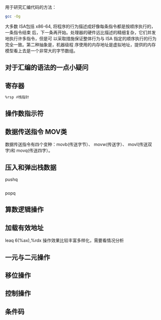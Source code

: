 用于研究汇编代码的方法：
```bash
gcc -Og 
```
大多数 ISA包括 x86-64, 将程序的行为描述成好像每条指令都是按顺序执行的，一条指令结束 后，下一条再开始。处理器的硬件远比描述的精细复杂，它们并发地执行许多指令，但是可 以采取措施保证整体行为与 ISA 指定的顺序执行的行为完全一致。第二种抽象是，机器级程 序使用的内存地址是虚拟地址，提供的内存模型看上去是一个非常大的字节数组。
## 对于汇编的语法的一点小疑问
## 寄存器
```asm
%rsp #栈指针
```

## 操作数指示符
## 数据传送指令 MOV类
数据传送指令有四个变种：movb(传送字节）、 movw(传送字）、 movl(传送双 字)和 movq(传送四字）。
## 压入和弹出栈数据
pushq
```
```
popq
## 算数逻辑操作
## 加载有效地址
leaq 6(%ax),%rdx
操作效果比较丰富多样化，需要看情况分析

## 一元与二元操作
## 移位操作
## 控制操作
## 条件码
